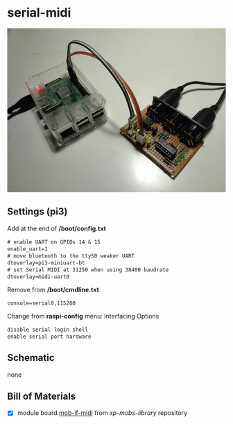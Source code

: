 # serial-midi

![image](serial-midi-image.jpg)

## Settings (pi3)
Add at the end of **/boot/config.txt**

	# enable UART on GPIOs 14 & 15
	enable_uart=1
	# move bluetooth to the ttyS0 weaker UART
	dtoverlay=pi3-miniuart-bt
	# set Serial MIDI at 31250 when using 38400 baudrate
	dtoverlay=midi-uart0

Remove from **/boot/cmdline.txt**

	console=serial0,115200

Change from **raspi-config** menu: Interfacing Options

	disable serial login shell
	enable serial port hardware


## Schematic
none

## Bill of Materials
- [x] module board [mob-if-midi](https://github.com/gom9000/xp-mobs-library/tree/master/mobs/mob-if-midi)  from *xp-mobs-library* repository